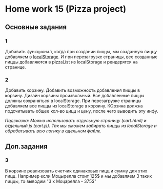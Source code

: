 # Home work 15 (Pizza project)


## Основные задания

### 1
Добавить функционал, когда при создании пиццы, мы созданную пиццу добавляем в [localStorage](https://developer.mozilla.org/ru/docs/Web/API/Window/localStorage). И при перезагрузке страницы, все созданные пиццы добавляются в pizzaList из localStorage и рендерятся на странице.

### 2
Добавить корзину. Добавить возможность добавления пиццы в корзину. Дизайн корзины произвольный. Все добавленные пиццы должны сохраняться в localStorage. При перезагрузке страницы добавляем все пиццы из localStorage в корзину. КОрзина должна подсчитывать общее кол-во цицц и цену, после чего выводить эту инфу.

_Подсказка:
Можно использовать отдельную страницу (cart.html) и отдельный js (cart.js).
Так мы сможем забирать пиццы из localStorage и обрабатывать всю логику в одельном файле._


## Доп.задания 

### 3
В корзине реализовать счетчик одинаковых пицц и сумму для этих пицц. Например если Моцырелла стоит 125$ и мы добавляем 3 таких пиццы, то выводим "3 x Моцарелла - 375$"
